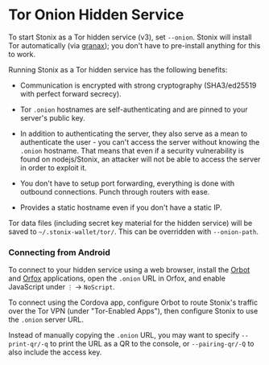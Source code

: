 # Tor Onion Hidden Service

To start Stonix as a Tor hidden service (v3), set `--onion`.
Stonix will install Tor automatically (via [granax](https://gitlab.com/bookchin/granax));
you don't have to pre-install anything for this to work.

Running Stonix as a Tor hidden service has the following benefits:

- Communication is encrypted with strong cryptography (SHA3/ed25519 with perfect forward secrecy).

- Tor `.onion` hostnames are self-authenticating and are pinned to your server's public key.

- In addition to authenticating the server, they also serve as a mean to authenticate the user - you can't access the server without knowing the `.onion` hostname.
  That means that even if a security vulnerability is found on nodejs/Stonix,
  an attacker will not be able to access the server in order to exploit it.

- You don't have to setup port forwarding, everything is done with outbound connections.
  Punch through routers with ease.

- Provides a static hostname even if you don't have a static IP.

Tor data files (including secret key material for the hidden service) will be saved to `~/.stonix-wallet/tor/`. This can be overridden with `--onion-path`.

### Connecting from Android

To connect to your hidden service using a web browser, install the
[Orbot](https://guardianproject.info/apps/orbot/) and [Orfox](https://guardianproject.info/apps/orfox/)
applications, open the `.onion` URL in Orfox, and enable JavaScript under `⋮` -> `NoScript`.

To connect using the Cordova app, configure Orbot to route Stonix's traffic over the Tor VPN
(under "Tor-Enabled Apps"), then configure Stonix to use the `.onion` server URL.

Instead of manually copying the `.onion` URL, you may want to specify `--print-qr/-q` to print
the URL as a QR to the console, or `--pairing-qr/-Q` to also include the access key.
